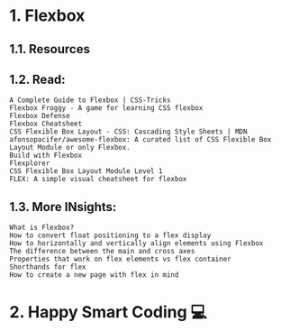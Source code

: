 # 1. Flexbox
## 1.1. Resources
##  1.2. Read:
    A Complete Guide to Flexbox | CSS-Tricks
    Flexbox Froggy - A game for learning CSS flexbox
    Flexbox Defense
    Flexbox Cheatsheet
    CSS Flexible Box Layout - CSS: Cascading Style Sheets | MDN
    afonsopacifer/awesome-flexbox: A curated list of CSS Flexible Box Layout Module or only Flexbox.
    Build with Flexbox
    Flexplorer
    CSS Flexible Box Layout Module Level 1
    FLEX: A simple visual cheatsheet for flexbox
## 1.3. More INsights:
    What is Flexbox?
    How to convert float positioning to a flex display
    How to horizontally and vertically align elements using Flexbox
    The difference between the main and cross axes
    Properties that work on flex elements vs flex container
    Shorthands for flex
    How to create a new page with flex in mind
# 2. Happy Smart Coding 💻
